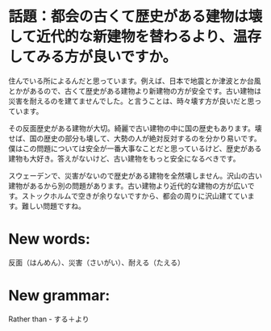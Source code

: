 # 話題：都会の古くて歴史がある建物は壊して近代的な新建物を替わるより、温存してみる方が良いですか。

住んでいる所によるんだと思っています。例えば、日本で地震とか津波とか台風とかがあるので、古くて歴史がある建物より新建物の方が安全です。古い建物は災害を耐えるのを建てませんでした。と言うことは、時々壊す方が良いだと思っています。

その反面歴史がある建物が大切。綺麗で古い建物の中に国の歴史もあります。壊せば、国の歴史の部分も壊して、大勢の人が絶対反対するのを分かり易いです。僕はこの問題については安全が一番大事なことだと思っているけど、歴史がある建物も大好き。答えがないけど、古い建物をもっと安全になるべきです。

スウェーデンで、災害がないので歴史がある建物を全然壊しません。沢山の古い建物があるから別の問題があります。古い建物より近代的な建物の方が広いです。ストックホルムで空きが余りないですから、都会の周りに沢山建てています。難しい問題ですね。

# New words:
反面（はんめん）、災害（さいがい）、耐える（たえる）

# New grammar:
Rather than - する＋より